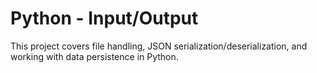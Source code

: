# Python - Input/Output

This project covers file handling, JSON serialization/deserialization, and working with data persistence in Python.
